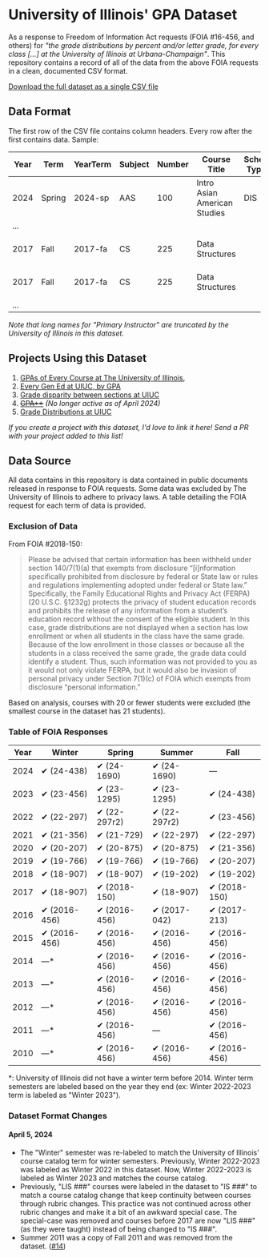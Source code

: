 # University of Illinois' GPA Dataset

As a response to Freedom of Information Act requests (FOIA #16-456, and others) for *"the grade distributions by percent and/or letter grade, for every class [...] at the University of Illinois at Urbana-Champaign"*.  This repository contains a record of all of the data from the above FOIA requests in a clean, documented CSV format.

[Download the full dataset as a single CSV file](https://raw.githubusercontent.com/wadefagen/datasets/master/gpa/uiuc-gpa-dataset.csv)

## Data Format

The first row of the CSV file contains column headers. Every row after the first contains data. Sample:

| Year | Term | YearTerm | Subject | Number | Course Title | Sched Type | A+ | A | A- | B+ | B | B- | C+ | C | C- | D+ | D | D- | F | W | Primary Instructor |
| ---- | ---- | -------- | ------- | ------ | ------------ | ---------- | -- | - | -- | -- | - | -- | -- | - | -- | -- | - | -- | - | - | ------------------ |
| 2024 | Spring | 2024-sp | AAS | 100 | Intro Asian American Studies | DIS | 2 | 4 | 5 | 2 | 4 | 3 | 2 | 0 | 0 | 0 | 0 | 0 | 0 | 0 | Zheng, Reanne |
| ... |
| 2017 | Fall | 2017-fa | CS | 225 | Data Structures |  | 114 | 47 | 27 | 6 | 28 | 17 | 14 | 18 | 13 | 12 | 9 | 12 | 16 | 2 | Fagen-Ulmschnei, Wade A |
| 2017 | Fall | 2017-fa | CS | 225 | Data Structures |  | 121 | 40 | 27 | 20 | 29 | 16 | 14 | 24 | 4 | 12 | 14 | 16 | 14 | 4 | Fagen-Ulmschnei, Wade A |
| ... |

*Note that long names for "Primary Instructor" are truncated by the University of Illinois in this dataset.*

## Projects Using this Dataset

1. [GPAs of Every Course at The University of Illinois](http://waf.cs.illinois.edu/discovery/gpa_of_every_course_at_illinois/), 
2. [Every Gen Ed at UIUC, by GPA](http://waf.cs.illinois.edu/discovery/every_gen_ed_at_uiuc_by_gpa/)
3. [Grade disparity between sections at UIUC](http://waf.cs.illinois.edu/discovery/grade_disparity_between_sections_at_uiuc/)
4. ~~[GPA++](https://chinmayamahesh.me/gpa)~~ *(No longer active as of April 2024)*
5. [Grade Distributions at UIUC](https://coursegrades.web.illinois.edu/)

*If you create a project with this dataset, I'd love to link it here!  Send a PR with your project added to this list!*

## Data Source

All data contains in this repository is data contained in public documents released in response to FOIA requests.  Some data was excluded by The University of Illinois to adhere to privacy laws.  A table detailing the FOIA request for each term of data is provided.

### Exclusion of Data

From FOIA #2018-150:

> Please be advised that certain information has been withheld under section 140/7(1)(a) that exempts from disclosure “[i]nformation specifically prohibited from disclosure by federal or State law or rules and regulations implementing adopted under federal or State law.” Specifically, the Family Educational Rights and Privacy Act (FERPA) (20 U.S.C. §1232g) protects the privacy of student education records and prohibits the release of any information from a student’s education record without the consent of the eligible student. In this case, grade distributions are not displayed when a section has low enrollment or when all students in the class have the same grade. Because of the low enrollment in those classes or because all the students in a class received the same grade, the grade data could identify a student.  Thus, such information was not provided to you as it would not only violate FERPA, but it would also be invasion of personal privacy under Section 7(1)(c) of FOIA which exempts from disclosure “personal information.” 

Based on analysis, courses with 20 or fewer students were excluded (the smallest course in the dataset has 21 students).

### Table of FOIA Responses

| Year | Winter        | Spring       | Summer        | Fall         |
| ---- | ------------- | ------------ | ------------- | ------------ |
| 2024 | ✔ (24-438)   | ✔ (24-1690)  | ✔ (24-1690)  | &mdash;   |
| 2023 | ✔ (23-456)   | ✔ (23-1295)  | ✔ (23-1295)  | ✔ (24-438)   |
| 2022 | ✔ (22-297)   | ✔ (22-297r2) | ✔ (22-297r2) | ✔ (23-456)   |
| 2021 | ✔ (21-356)   | ✔ (21-729)   | ✔ (22-297)   | ✔ (22-297)   |
| 2020 | ✔ (20-207)   | ✔ (20-875)   | ✔ (20-875)   | ✔ (21-356)   |
| 2019 | ✔ (19-766)   | ✔ (19-766)   | ✔ (19-766)   | ✔ (20-207)   |
| 2018 | ✔ (18-907)   | ✔ (18-907)   | ✔ (19-202)   | ✔ (19-202)   |
| 2017 | ✔ (18-907)   | ✔ (2018-150) | ✔ (18-907)   | ✔ (2018-150) |
| 2016 | ✔ (2016-456) | ✔ (2016-456) | ✔ (2017-042) | ✔ (2017-213) |
| 2015 | ✔ (2016-456) | ✔ (2016-456) | ✔ (2016-456) | ✔ (2016-456) |
| 2014 | &mdash;*     | ✔ (2016-456) | ✔ (2016-456) | ✔ (2016-456) |
| 2013 | &mdash;*     | ✔ (2016-456) | ✔ (2016-456) | ✔ (2016-456) |
| 2012 | &mdash;*     | ✔ (2016-456) | ✔ (2016-456) | ✔ (2016-456) |
| 2011 | &mdash;*     | ✔ (2016-456) | &mdash;       | ✔ (2016-456) |
| 2010 | &mdash;*     | ✔ (2016-456) | ✔ (2016-456) | ✔ (2016-456) |

*: University of Illinois did not have a winter term before 2014.  Winter term semesters are labeled based on the year they end (ex: Winter 2022-2023 term is labeled as "Winter 2023").

### Dataset Format Changes

#### April 5, 2024

- The "Winter" semester was re-labeled to match the University of Illinois' course catalog term for winter semesters.  Previously, Winter 2022-2023 was labeled as Winter 2022 in this dataset.  Now, Winter 2022-2023 is labeled as Winter 2023 and matches the course catalog.
- Previously, "LIS ###" courses were labeled in the dataset to "IS ###" to match a course catalog change that keep continuity between courses through rubric changes.  This practice was not continued across other rubric changes and make it a bit of an awkward special case.  The special-case was removed and courses before 2017 are now "LIS ###" (as they were taught) instead of being changed to "IS ###".
- Summer 2011 was a copy of Fall 2011 and was removed from the dataset. ([#14](https://github.com/wadefagen/datasets/issues/14))